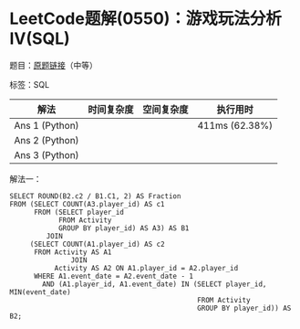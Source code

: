 # LeetCode题解(0550)：游戏玩法分析IV(SQL)

题目：[原题链接](https://leetcode-cn.com/problems/game-play-analysis-iv/)（中等）

标签：SQL

| 解法           | 时间复杂度 | 空间复杂度 | 执行用时       |
| -------------- | ---------- | ---------- | -------------- |
| Ans 1 (Python) |            |            | 411ms (62.38%) |
| Ans 2 (Python) |            |            |                |
| Ans 3 (Python) |            |            |                |

解法一：

```mysql
SELECT ROUND(B2.c2 / B1.C1, 2) AS Fraction
FROM (SELECT COUNT(A3.player_id) AS c1
      FROM (SELECT player_id
            FROM Activity
            GROUP BY player_id) AS A3) AS B1
         JOIN
     (SELECT COUNT(A1.player_id) AS c2
      FROM Activity AS A1
               JOIN
           Activity AS A2 ON A1.player_id = A2.player_id
      WHERE A1.event_date = A2.event_date - 1
        AND (A1.player_id, A1.event_date) IN (SELECT player_id, MIN(event_date)
                                              FROM Activity
                                              GROUP BY player_id)) AS B2;
```